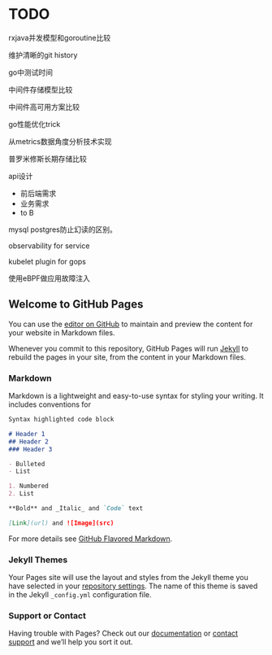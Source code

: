 # TODO

rxjava并发模型和goroutine比较

维护清晰的git history

go中测试时间

中间件存储模型比较

中间件高可用方案比较

go性能优化trick

从metrics数据角度分析技术实现

普罗米修斯长期存储比较

api设计

-  前后端需求
-  业务需求
-  to B

mysql postgres防止幻读的区别。

observability for service

kubelet plugin for gops

使用eBPF做应用故障注入

## Welcome to GitHub Pages

You can use the [editor on GitHub](https://github.com/zhyon404/zhyon404.github.io/edit/master/README.md) to maintain and preview the content for your website in Markdown files.

Whenever you commit to this repository, GitHub Pages will run [Jekyll](https://jekyllrb.com/) to rebuild the pages in your site, from the content in your Markdown files.

### Markdown

Markdown is a lightweight and easy-to-use syntax for styling your writing. It includes conventions for

```markdown
Syntax highlighted code block

# Header 1
## Header 2
### Header 3

- Bulleted
- List

1. Numbered
2. List

**Bold** and _Italic_ and `Code` text

[Link](url) and ![Image](src)
```

For more details see [GitHub Flavored Markdown](https://guides.github.com/features/mastering-markdown/).

### Jekyll Themes

Your Pages site will use the layout and styles from the Jekyll theme you have selected in your [repository settings](https://github.com/zhyon404/zhyon404.github.io/settings). The name of this theme is saved in the Jekyll `_config.yml` configuration file.

### Support or Contact

Having trouble with Pages? Check out our [documentation](https://help.github.com/categories/github-pages-basics/) or [contact support](https://github.com/contact) and we’ll help you sort it out.
